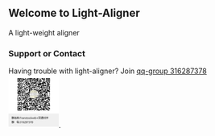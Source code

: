 ## Welcome to Light-Aligner
A light-weight aligner

### Support or Contact

Having trouble with light-aligner? Join [qq-group 316287378](https://jq.qq.com/?_wv=1027&k=5e7BThu) <br/><img src="https://raw.githubusercontent.com/ffreemt/light-aligner/master/data/Transtoolweb%2B%E5%8F%8C%E8%AF%AD%E5%AF%B9%E9%BD%90%E7%BE%A4%E8%81%8A%E4%BA%8C%E7%BB%B4%E7%A0%81.png" alt="qrcode" style="width:100px;"/>.
